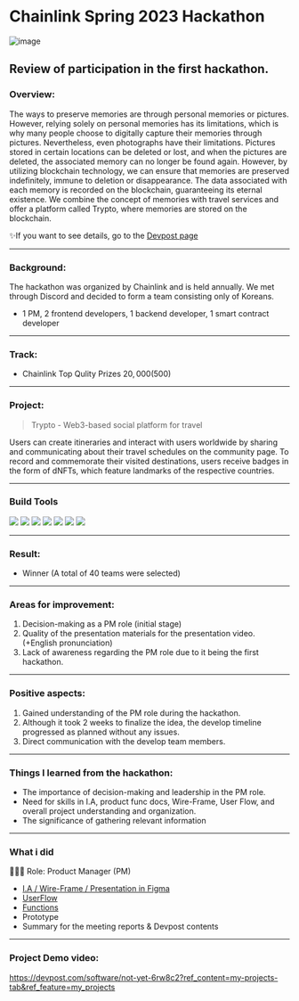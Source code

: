 # Chainlink Spring 2023 Hackathon
![image](https://github.com/Joseph-hackathon/hackathon/assets/144579614/9803fd17-313f-46c4-8384-9fe0d58e72ad)

## Review of participation in the first hackathon.

### Overview:
The ways to preserve memories are through personal memories or pictures. However, relying solely on personal memories has its limitations, which is why many people choose to digitally capture their memories through pictures. Nevertheless, even photographs have their limitations. Pictures stored in certain locations can be deleted or lost, and when the pictures are deleted, the associated memory can no longer be found again. However, by utilizing blockchain technology, we can ensure that memories are preserved indefinitely, immune to deletion or disappearance. The data associated with each memory is recorded on the blockchain, guaranteeing its eternal existence. We combine the concept of memories with travel services and offer a platform called Trypto, where memories are stored on the blockchain.

✨If you want to see details, go to the [Devpost page](https://devpost.com/software/not-yet-6rw8c2?ref_content=my-projects-tab&ref_feature=my_projects)

---
### Background:
The hackathon was organized by Chainlink and is held annually.
We met through Discord and decided to form a team consisting only of Koreans.
- 1 PM, 2 frontend developers, 1 backend developer, 1 smart contract developer
---
### Track:
- Chainlink Top Qulity Prizes $20,000 ($500)
---
### Project:
> Trypto - Web3-based social platform for travel

Users can create itineraries and interact with users worldwide by sharing and communicating about their travel schedules on the community page.
To record and commemorate their visited destinations, users receive badges in the form of dNFTs, which feature landmarks of the respective countries.

---
### Build Tools
<img src="https://img.shields.io/badge/Amazon AWS-232F3E?style=flat&logo=amazonaws&logoColor=white"/> <img src="https://img.shields.io/badge/Go-00ADD8?style=flat&logo=go&logoColor=white"/> <img src="https://img.shields.io/badge/JavaScript-F7DF1E?style=flat&logo=javascript&logoColor=white"/> <img src="https://img.shields.io/badge/Next.js-ffffff?style=flat&logo=nextdotjs&logoColor=black"/> <img src="https://img.shields.io/badge/Solidity-363636?style=flat&logo=solidity&logoColor=white"/> <img src="https://img.shields.io/badge/Chainlink-375BD2?style=flat&logo=chainlink&logoColor=white"/> <img src="https://img.shields.io/badge/Polygon-7B3FE4?style=flat&logo=polygon&logoColor=white"/>

---
### Result:
- Winner (A total of 40 teams were selected)

---
### Areas for improvement:
1) Decision-making as a PM role (initial stage)
2) Quality of the presentation materials for the presentation video. (+English pronunciation)
3) Lack of awareness regarding the PM role due to it being the first hackathon.

---
### Positive aspects:
1) Gained understanding of the PM role during the hackathon.
2) Although it took 2 weeks to finalize the idea, the develop timeline progressed as planned without any issues.
3) Direct communication with the develop team members.

---
### Things I learned from the hackathon:
- The importance of decision-making and leadership in the PM role.
- Need for skills in I.A, product func docs, Wire-Frame, User Flow, and overall project understanding and organization.
- The significance of gathering relevant information

---
### What i did
👨🏼‍💻 Role: Product Manager (PM)

- [I.A / Wire-Frame / Presentation in Figma](https://www.figma.com/file/gzJmNqf1EvyB88jpJKlVxl/Trypto?type=design&node-id=0%3A1&mode=design&t=B8yGManR1QtfNmVw-1)
- [UserFlow](https://www.figma.com/file/LT2HyVQTDAZBLnDr4v1qR1/Trypto-Flow?type=whiteboard&t=B8yGManR1QtfNmVw-1)
- [Functions](https://docs.google.com/spreadsheets/d/1cx5HzY9UdQXY5w663Nsdgt0udWtG05e-i-boCeJduFc/edit?usp=sharing)
- Prototype
- Summary for the meeting reports & Devpost contents

---
### Project Demo video:
https://devpost.com/software/not-yet-6rw8c2?ref_content=my-projects-tab&ref_feature=my_projects
